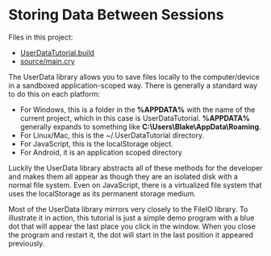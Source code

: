 # Storing Data Between Sessions

Files in this project:
* [UserDataTutorial.build](UserDataTutorial.build)
* [source/main.cry](source/main.cry)

The UserData library allows you to save files locally to the computer/device in a sandboxed application-scoped way. There is generally a standard way to do this on each platform:

* For Windows, this is a folder in the **%APPDATA%** with the name of the current project, which in this case is UserDataTutorial. **%APPDATA%** generally expands to something like **C:\Users\Blake\AppData\Roaming**.
* For Linux/Mac, this is the ~/.UserDataTutorial directory.
* For JavaScript, this is the localStorage object.
* For Android, it is an application scoped directory

Luckily the UserData library abstracts all of these methods for the developer and makes them all appear as though they are an isolated disk with a normal file system. Even on JavaScript, there is a virtualized file system that uses the localStorage as its permanent storage medium.

Most of the UserData library mirrors very closely to the FileIO library. To illustrate it in action, this tutorial is just a simple demo program with a blue dot that will appear the last place you click in the window. When you close the program and restart it, the dot will start in the last position it appeared previously.

